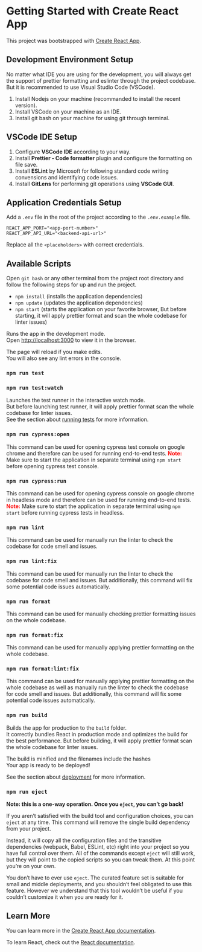 # Getting Started with Create React App

This project was bootstrapped with [Create React App](https://github.com/facebook/create-react-app).

## Development Environment Setup

No matter what IDE you are using for the development, you will always get the support of prettier formatting and eslinter through the project codebase. But it is recommended to use Visual Studio Code (VSCode).

1. Install Nodejs on your machine (recommanded to install the recent version).
2. Install VSCode on your machine as an IDE.
3. Install git bash on your machine for using git through terminal.

## VSCode IDE Setup

1. Configure **VSCode IDE** according to your way.
2. Install **Prettier - Code formatter** plugin and configure the formatting on file save.
3. Install **ESLint** by Microsoft for following standard code writing convensions and identifying code issues.
4. Install **GitLens** for performing git operations using **VSCode GUI**.

## Application Credentials Setup

Add a `.env` file in the root of the project according to the `.env.example` file.

```
REACT_APP_PORT="<app-port-number>"
REACT_APP_API_URL="<backend-api-url>"
```

Replace all the `<placeholders>` with correct credentials.

## Available Scripts

Open `git bash` or any other terminal from the project root directory and follow the following steps for up and run the project.

- `npm install` (installs the application dependencies)
- `npm update` (updates the application dependencies)
- `npm start` (starts the application on your favorite browser, But before starting, it will apply prettier format and scan the whole codebase for linter issues)

Runs the app in the development mode.\
Open [http://localhost:3000](http://localhost:3000) to view it in the browser.

The page will reload if you make edits.\
You will also see any lint errors in the console.

### `npm run test`

### `npm run test:watch`

Launches the test runner in the interactive watch mode.\
But before launching test runner, it will apply prettier format scan the whole codebase for linter issues.\
See the section about [running tests](https://facebook.github.io/create-react-app/docs/running-tests) for more information.

### `npm run cypress:open`

This command can be used for opening cypress test console on google chrome and therefore can be used for running end-to-end tests. <span style="color: red; font-weight: bold">Note:</span> Make sure to start the application in separate terminal using `npm start` before opening cypress test console.

### `npm run cypress:run`

This command can be used for opening cypress console on google chrome in headless mode and therefore can be used for running end-to-end tests. <span style="color: red; font-weight: bold">Note:</span> Make sure to start the application in separate terminal using `npm start` before running cypress tests in headless.

### `npm run lint`

This command can be used for manually run the linter to check the codebase for code smell and issues.

### `npm run lint:fix`

This command can be used for manually run the linter to check the codebase for code smell and issues. But additionally, this command will fix some potential code issues automatically.

### `npm run format`

This command can be used for manually checking prettier formatting issues on the whole codebase.

### `npm run format:fix`

This command can be used for manually applying prettier formatting on the whole codebase.

### `npm run format:lint:fix`

This command can be used for manually applying prettier formatting on the whole codebase as well as manually run the linter to check the codebase for code smell and issues. But additionally, this command will fix some potential code issues automatically.

### `npm run build`

Builds the app for production to the `build` folder.\
It correctly bundles React in production mode and optimizes the build for the best performance. But before building, it will apply prettier format scan the whole codebase for linter issues.

The build is minified and the filenames include the hashes\
Your app is ready to be deployed!

See the section about [deployment](https://facebook.github.io/create-react-app/docs/deployment) for more information.

### `npm run eject`

**Note: this is a one-way operation. Once you `eject`, you can’t go back!**

If you aren’t satisfied with the build tool and configuration choices, you can `eject` at any time. This command will remove the single build dependency from your project.

Instead, it will copy all the configuration files and the transitive dependencies (webpack, Babel, ESLint, etc) right into your project so you have full control over them. All of the commands except `eject` will still work, but they will point to the copied scripts so you can tweak them. At this point you’re on your own.

You don’t have to ever use `eject`. The curated feature set is suitable for small and middle deployments, and you shouldn’t feel obligated to use this feature. However we understand that this tool wouldn’t be useful if you couldn’t customize it when you are ready for it.

## Learn More

You can learn more in the [Create React App documentation](https://facebook.github.io/create-react-app/docs/getting-started).

To learn React, check out the [React documentation](https://reactjs.org/).
